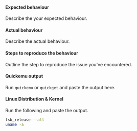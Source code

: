 #### Expected behaviour

Describe the your expected behaviour.

#### Actual behaviour

Describe the actual behaviour.

#### Steps to reproduce the behaviour

Outline the step to reproduce the issue you've encountered.

#### Quickemu output

Run `quickemu` or `quickget` and paste the output here.

#### Linux Distribution & Kernel

Run the following and paste the output.

```bash
lsb_release --all
uname -a
```
